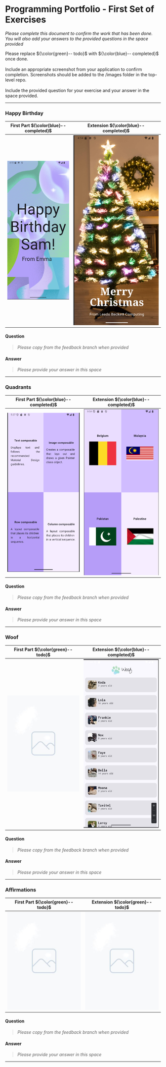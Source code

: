 # Programming Portfolio - First Set of Exercises

*Please complete this document to confirm the work that has been done. You will also add your answers to the provided 
questions in the space provided*

Please replace ${\color{green}-- todo}$ with ${\color{blue}-- completed}$ once done.\
\
Include an appropriate screenshot from your application to confirm completion. Screenshots should be added to 
the /images folder in the top-level repo.\
\
Include the provided question for your exercise and your answer in the space provided.

---

### Happy Birthday ###

| **First Part ${\color{blue}-- completed}$** |     **Extension ${\color{blue}-- completed}$**     |
|:-------------------------------------------:|:--------------------------------------------------:|
| ![birthday part 1](./images/Birthday1.png)  | ![birthday part 2](./images/birthdayExtension.png) |


#### Question ####
> *Please copy from the feedback branch when provided*
>  
>  
>  

#### Answer ####
> *Please provide your answer in this space*
> 
> 
> 
> 

---
### Quadrants ###

|     **First Part ${\color{blue}-- completed}$**     |     **Extension ${\color{blue}-- completed}$**      |
|:---------------------------------------------------:|:---------------------------------------------------:|
| ![quadrants part 1](./images/quadrantFirstTask.png) | ![quadrants part 2](./images/quadrantExtension.png) |


#### Question ####
> *Please copy from the feedback branch when provided*
>  
>  
>  

#### Answer ####
> *Please provide your answer in this space*
> 
> 
> 
> 

---

### Woof ###

| **First Part ${\color{green}-- todo}$**  |    **Extension ${\color{blue}-- completed}$**     |
|:----------------------------------------:|:-------------------------------------------------:|
| ![woof part 1](./images/placeholder.jpg) | ![woof part 2](./images/Extension_Woof_Light.jpg) |


#### Question ####
> *Please copy from the feedback branch when provided*
>  
>  
>  

#### Answer ####
> *Please provide your answer in this space*
> 
> 
> 
> 

---

### Affirmations ###

|     **First Part ${\color{green}-- todo}$**     |     **Extension ${\color{green}-- todo}$**      |
|:-----------------------------------------------:|:-----------------------------------------------:|
| ![affirmation part 1](./images/placeholder.jpg) | ![affirmation part 2](./images/placeholder.jpg) |


#### Question ####
> *Please copy from the feedback branch when provided*
>  
>  
>  

#### Answer ####
> *Please provide your answer in this space*
> 
> 
> 
> 

---

